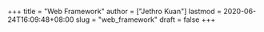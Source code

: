 +++
title = "Web Framework"
author = ["Jethro Kuan"]
lastmod = 2020-06-24T16:09:48+08:00
slug = "web_framework"
draft = false
+++
